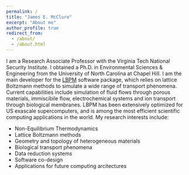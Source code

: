 ```yaml
---
permalink: /
title: "James E. McClure"
excerpt: "About me"
author_profile: true
redirect_from: 
  - /about/
  - /about.html
---
```


I am a Research Associate Professor with the Virginia Tech National Security Institute. I obtained a Ph.D. in Environmental Sciences & Engineering from the University of North Carolina at Chapel Hill. I am the main developer for the [LBPM](https://lbpm-sim.org/) software package, which relies on lattice Boltzmann methods to simulate a wide range of transport phenomena. Current capabilities include simulation of fluid flows through porous materials, immiscibile flow, electrochemical systems and ion transport through biological membranes. LBPM has been extensively optimized for US exascale supercomputers, and is among the most efficient scientific computing applications in the world. My research interests include:

 * Non-Equilibrium Thermodynamics
 * Lattice Boltzmann methods
 * Geometry and topology of heterogeneous materials
 * Biological transport phenomena 
 * Data reduction systems 
 * Software co-design
 * Applications for future computing arcitectures

